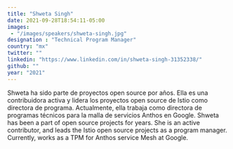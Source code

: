 ```yaml
---
title: "Shweta Singh"
date: 2021-09-28T18:54:11-05:00
images:
 - "/images/speakers/shweta-singh.jpg"
designation : "Technical Program Manager"
country: "mx"
twitter: ""
linkedin: "https://www.linkedin.com/in/shweta-singh-31352338/"
github: ""
year: "2021"
---
```


Shweta ha sido parte de proyectos open source por años. Ella es una contribuidora activa y lidera los proyectos open source de Istio como directora de programa. Actualmente, ella trabaja como directora de programas técnicos para la malla de servicios Anthos en Google.
Shweta has been a part of open source projects for years. She is an active contributor, and leads the Istio open source projects as a program manager. Currently, works as a TPM for Anthos service Mesh at Google.
